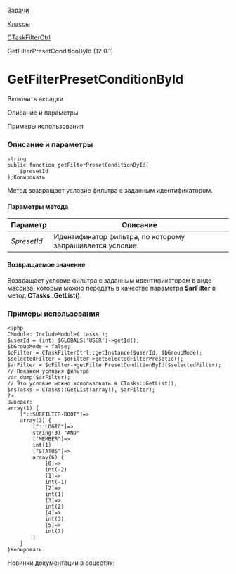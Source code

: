 [Задачи](/api_help/tasks/index.php)

[Классы](/api_help/tasks/classes/index.php)

[CTaskFilterCtrl](/api_help/tasks/classes/ctaskfilterctrl/index.php)

GetFilterPresetConditionById (12.0.1)

GetFilterPresetConditionById
============================

Включить вкладки

Описание и параметры

Примеры использования

### Описание и параметры

```
string
public function getFilterPresetConditionById(
	$presetId
);Копировать
```

Метод возвращает условие фильтра с заданным идентификатором.

#### Параметры метода

| Параметр | Описание |
| --- | --- |
| *$presetId* | Идентификатор фильтра, по которому запрашивается условие. |

#### Возвращаемое значение

Возвращает условие фильтра с заданным идентификатором в виде массива, который можно передать в качестве параметра **$arFilter** в метод **CTasks::GetList()**.

### Примеры использования

```
<?php
CModule::IncludeModule('tasks');
$userId = (int) $GLOBALS['USER']->getId();
$bGroupMode = false;
$oFilter = CTaskFilterCtrl::getInstance($userId, $bGroupMode);
$selectedFilter = $oFilter->getSelectedFilterPresetId();
$arFilter = $oFilter->getFilterPresetConditionById($selectedFilter);
// Покажем условия фильтра
var_dump($arFilter);
// Это условие можно использовать в CTasks::GetList();
$rsTasks = CTasks::GetList(array(), $arFilter);
?>
Выведет:
array(1) {
	["::SUBFILTER-ROOT"]=>
	array(3) {
		["::LOGIC"]=>
		string(3) "AND"
		["MEMBER"]=>
		int(1)
		["STATUS"]=>
		array(6) {
			[0]=>
			int(-2)
			[1]=>
			int(-1)
			[2]=>
			int(1)
			[3]=>
			int(2)
			[4]=>
			int(3)
			[5]=>
			int(7)
		}
	}
}Копировать
```

Новинки документации в соцсетях: